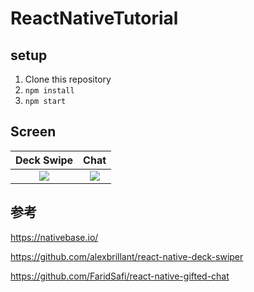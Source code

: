 # ReactNativeTutorial

## setup

1. Clone this repository
2. `npm install`
3. `npm start`

## Screen

| Deck Swipe | Chat |
|:---:|:---:|
|![](https://s3-ap-northeast-1.amazonaws.com/github.masegi/Tutorial-ReactNative/connect.gif)|![](https://s3-ap-northeast-1.amazonaws.com/github.masegi/Tutorial-ReactNative/matching.gif)|

## 参考

https://nativebase.io/

https://github.com/alexbrillant/react-native-deck-swiper

https://github.com/FaridSafi/react-native-gifted-chat
